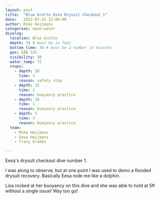 ```yaml
---
layout: post
title:  "Blue Grotto Eesa Drysuit Checkout 1"
date:   2022-07-21 12:00:00
author: Mike Heijmans
categories: open-water
divelog:
  location: Blue Grotto
  depth: 39 # must be in feet
  bottom_time: 34 # must be a number in minutes
  gas: EAN 32%
  visibility: 30
  water_temp: 72
  stops:
    - depth: 20
      time: 3
      reason: safety stop
    - depth: 15
      time: 1
      reason: buoyancy practice
    - depth: 10
      time: 1
      reason: buoyancy practice
    - depth: 5
      time: 3
      reason: buoyancy practice
  team:
    - Mike Heijmans
    - Eesa Heijmans
    - Tracy Grubbs

---
```


Eesa's drysuit checkout dive number 1. 

I was along to observe, but at one point I was used to demo a flooded drysuit recovery. Basically Eesa rode me like a dolphin. 

Lisa rocked at her buoyancy on this dive and she was able to hold at 5ft without a single issue! Way too go!